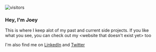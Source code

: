 ![visitors](https://visitor-badge.glitch.me/badge?page_id=jkru3.jkru3&left_color=green&right_color=red) 


### Hey, I'm Joey

This is where I keep alot of my past and current side projects. If you like what you see, you can check out my <website that doesn't exist yet> too

I'm also find me on [LinkedIn](https://www.linkedin.com/in/jkru3/) and [Twitter](https://twitter.com/_Joey_Laurent_)

<!--
**jkru3/jkru3** is a ✨ _special_ ✨ repository because its `README.md` (this file) appears on your GitHub profile.

Here are some ideas to get you started:


- 🔭 I’m currently working on ...
- 🌱 I’m currently learning ...
- 👯 I’m looking to collaborate on ...
- 🤔 I’m looking for help with ...
- 💬 Ask me about ...
- 📫 How to reach me: ...
- 😄 Pronouns: ...
- ⚡ Fun fact: ...
-->
